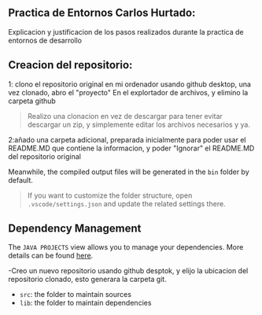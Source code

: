 ## Practica de Entornos Carlos Hurtado:
Explicacion y justificacion de los pasos realizados durante la practica de entornos de desarrollo

## Creacion del repositorio:

1: clono el repositorio original en mi ordenador usando github desktop, 
una vez clonado, abro el "proyecto" En el explortador de archivos, y elimino la carpeta github

>  Realizo una clonacion en vez de descargar para tener evitar descargar un zip, y simplemente editar los archivos necesarios y ya.

2:añado una carpeta adicional, preparada inicialmente para poder usar el README.MD que contiene la informacion, y poder "Ignorar" el README.MD del 
repositorio original 


Meanwhile, the compiled output files will be generated in the `bin` folder by default.

> If you want to customize the folder structure, open `.vscode/settings.json` and update the related settings there.

## Dependency Management

The `JAVA PROJECTS` view allows you to manage your dependencies. More details can be found [here](https://github.com/microsoft/vscode-java-dependency#manage-dependencies).





-Creo un nuevo repositorio usando github desptok, y elijo la ubicacion del repositorio clonado, 
esto generara la carpeta git. 
 
- `src`: the folder to maintain sources
- `lib`: the folder to maintain dependencies